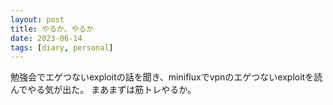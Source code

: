 ```yaml
---
layout: post
title: やるか、やるか
date: 2023-06-14
tags: [diary, personal]
---
```

勉強会でエゲつないexploitの話を聞き、minifluxでvpnのエゲつないexploitを読んでやる気が出た。
まあまずは筋トレやるか。